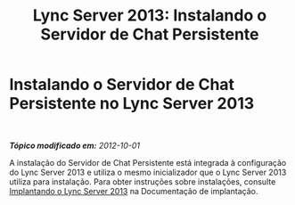 ﻿---
title: 'Lync Server 2013: Instalando o Servidor de Chat Persistente'
TOCTitle: Instalando o Servidor de Chat Persistente
ms:assetid: 58a17327-5896-4f03-8009-cad28f2ea36f
ms:mtpsurl: https://technet.microsoft.com/pt-br/library/JJ204918(v=OCS.15)
ms:contentKeyID: 49306784
ms.date: 05/19/2016
mtps_version: v=OCS.15
ms.translationtype: HT
---

# Instalando o Servidor de Chat Persistente no Lync Server 2013

 

_**Tópico modificado em:** 2012-10-01_

A instalação do Servidor de Chat Persistente está integrada à configuração do Lync Server 2013 e utiliza o mesmo inicializador que o Lync Server 2013 utiliza para instalação. Para obter instruções sobre instalações, consulte [Implantando o Lync Server 2013](lync-server-2013-deploying-lync-server.md) na Documentação de implantação.


